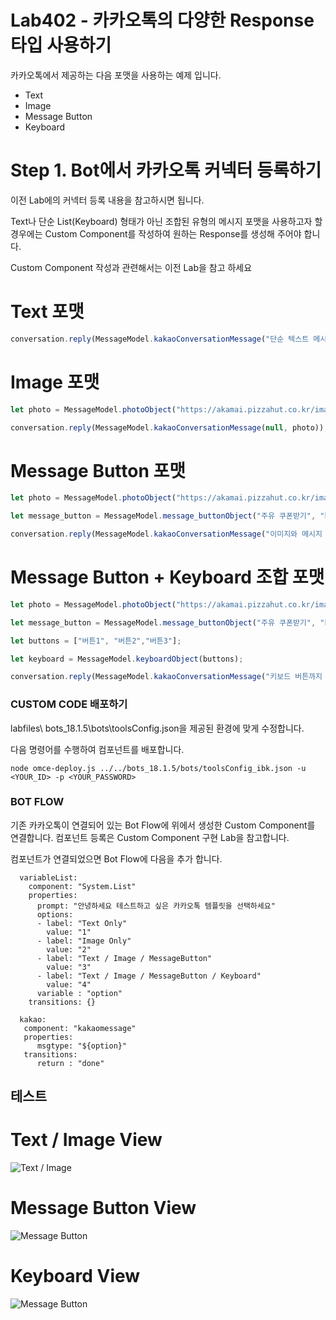 Lab402 - 카카오톡의 다양한 Response 타입 사용하기
=======

카카오톡에서 제공하는 다음 포맷을 사용하는 예제 입니다.
* Text
* Image
* Message Button
* Keyboard 


**Step 1. Bot에서 카카오톡 커넥터 등록하기**
=======
이전 Lab에의 커넥터 등록 내용을 참고하시면 됩니다.

Text나 단순 List(Keyboard) 형태가 아닌 조합된 유형의 메시지 포맷을 사용하고자 할 경우에는 Custom Component를 작성하여 원하는 Response를 생성해 주어야 합니다.

Custom Component 작성과 관련해서는 이전 Lab을 참고 하세요

# Text 포맷
```javascript
conversation.reply(MessageModel.kakaoConversationMessage("단순 텍스트 메시지 입니다\n 멀티 라인 지원합니다."));
```

# Image 포맷
```javascript
let photo = MessageModel.photoObject("https://akamai.pizzahut.co.kr/images/products/top/P_RG_GB_1.jpg", 640, 480);

conversation.reply(MessageModel.kakaoConversationMessage(null, photo));
```

# Message Button 포맷
```javascript
let photo = MessageModel.photoObject("https://akamai.pizzahut.co.kr/images/products/top/P_RG_GB_1.jpg", 640, 480);

let message_button = MessageModel.message_buttonObject("주유 쿠폰받기", "http://www.naver.com");

conversation.reply(MessageModel.kakaoConversationMessage("이미지와 메시지 버튼이 있는 포맷입니다", photo, message_button));
```

# Message Button + Keyboard 조합 포맷
```javascript
let photo = MessageModel.photoObject("https://akamai.pizzahut.co.kr/images/products/top/P_RG_GB_1.jpg", 640, 480);

let message_button = MessageModel.message_buttonObject("주유 쿠폰받기", "http://www.naver.com");

let buttons = ["버튼1", "버튼2","버튼3"];

let keyboard = MessageModel.keyboardObject(buttons);

conversation.reply(MessageModel.kakaoConversationMessage("키보드 버튼까지 있는 포맷입니다.", photo, message_button, keyboard));
```

### CUSTOM CODE 배포하기
labfiles\ bots_18.1.5\bots\toolsConfig.json을 제공된 환경에 맞게 수정합니다.

다음 명령어를 수행하여 컴포넌트를 배포합니다.
```
node omce-deploy.js ../../bots_18.1.5/bots/toolsConfig_ibk.json -u <YOUR_ID> -p <YOUR_PASSWORD>
```
### BOT FLOW
기존 카카오톡이 연결되어 있는 Bot Flow에 위에서 생성한 Custom Component를 연결합니다. 컴포넌트 등록은 Custom Component 구현 Lab을 참고합니다.

컴포넌트가 연결되었으면 Bot Flow에 다음을 추가 합니다.
```
  variableList:
    component: "System.List"
    properties: 
      prompt: "안녕하세요 테스트하고 싶은 카카오톡 템플릿을 선택하세요"
      options: 
      - label: "Text Only"
        value: "1" 
      - label: "Image Only"
        value: "2" 
      - label: "Text / Image / MessageButton"
        value: "3" 
      - label: "Text / Image / MessageButton / Keyboard"
        value: "4" 
      variable : "option"
    transitions: {}
    
  kakao:
   component: "kakaomessage"
   properties:
      msgtype: "${option}"
   transitions: 
      return : "done"
```
## 테스트
# Text / Image View
![Text / Image](media/images/K_text_image.jpg)

# Message Button View
![Message Button](media/images/K_MessageButton.jpg)

# Keyboard View
![Message Button](media/images/K_keyboard.jpg)

